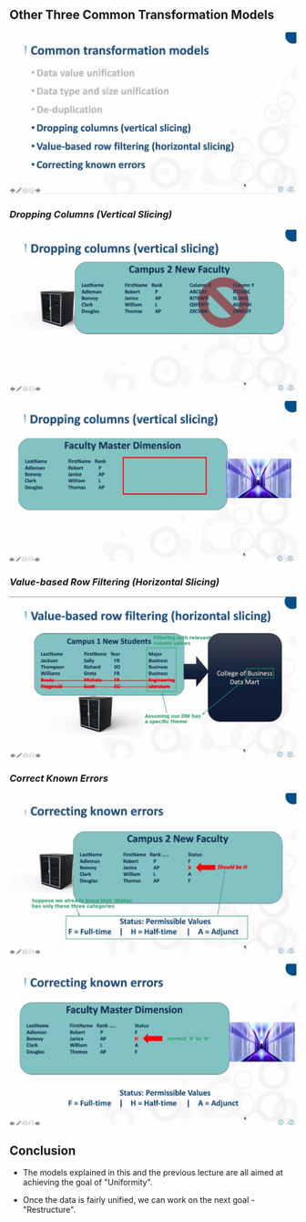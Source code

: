 ## **Other Three Common Transformation Models**

![Alt left three models](pic/01.jpg)

### _Dropping Columns (Vertical Slicing)_

![Alt dropping columns](pic/02.jpg)

![Alt dropping columns dm](pic/03.jpg)

### _Value-based Row Filtering (Horizontal Slicing)_

![Alt row-filtering](pic/04.jpg)

### _Correct Known Errors_

![Alt correct known errors 1](pic/05.jpg)

![Alt correct known errors 2](pic/06.jpg)

## **Conclusion**

- The models explained in this and the previous lecture are all aimed at achieving the goal of "Uniformity".

- Once the data is fairly unified, we can work on the next goal - "Restructure".
